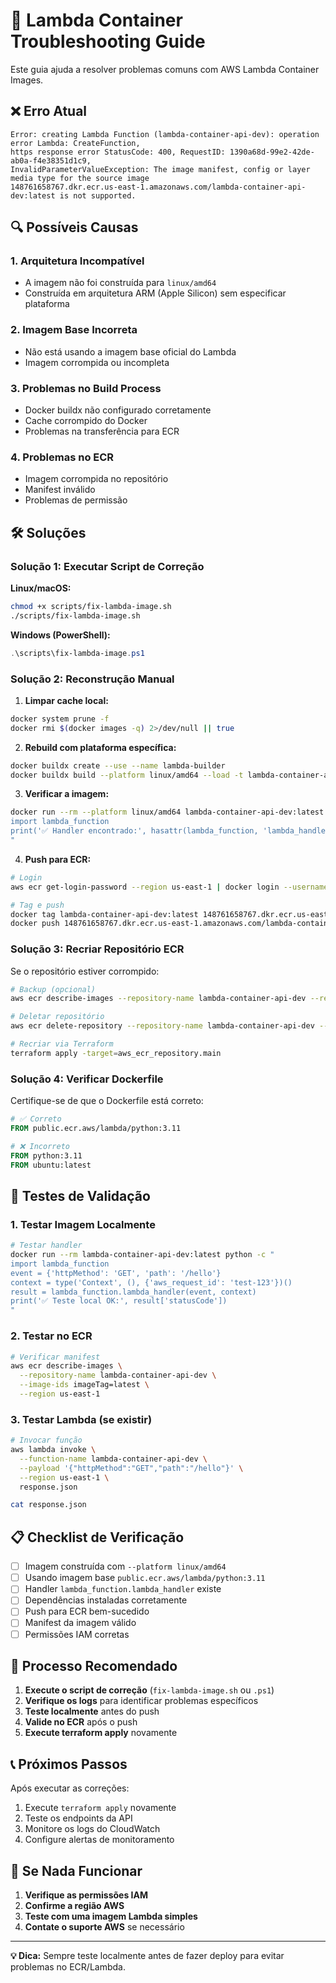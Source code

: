 # 🔧 Lambda Container Troubleshooting Guide

Este guia ajuda a resolver problemas comuns com AWS Lambda Container Images.

## ❌ Erro Atual

```
Error: creating Lambda Function (lambda-container-api-dev): operation error Lambda: CreateFunction, 
https response error StatusCode: 400, RequestID: 1390a68d-99e2-42de-ab0a-f4e38351d1c9, 
InvalidParameterValueException: The image manifest, config or layer media type for the source image 
148761658767.dkr.ecr.us-east-1.amazonaws.com/lambda-container-api-dev:latest is not supported.
```

## 🔍 Possíveis Causas

### 1. **Arquitetura Incompatível**
- A imagem não foi construída para `linux/amd64`
- Construída em arquitetura ARM (Apple Silicon) sem especificar plataforma

### 2. **Imagem Base Incorreta**
- Não está usando a imagem base oficial do Lambda
- Imagem corrompida ou incompleta

### 3. **Problemas no Build Process**
- Docker buildx não configurado corretamente
- Cache corrompido do Docker
- Problemas na transferência para ECR

### 4. **Problemas no ECR**
- Imagem corrompida no repositório
- Manifest inválido
- Problemas de permissão

## 🛠️ Soluções

### Solução 1: Executar Script de Correção

**Linux/macOS:**
```bash
chmod +x scripts/fix-lambda-image.sh
./scripts/fix-lambda-image.sh
```

**Windows (PowerShell):**
```powershell
.\scripts\fix-lambda-image.ps1
```

### Solução 2: Reconstrução Manual

1. **Limpar cache local:**
```bash
docker system prune -f
docker rmi $(docker images -q) 2>/dev/null || true
```

2. **Rebuild com plataforma específica:**
```bash
docker buildx create --use --name lambda-builder
docker buildx build --platform linux/amd64 --load -t lambda-container-api-dev:latest .
```

3. **Verificar a imagem:**
```bash
docker run --rm --platform linux/amd64 lambda-container-api-dev:latest python -c "
import lambda_function
print('✅ Handler encontrado:', hasattr(lambda_function, 'lambda_handler'))
"
```

4. **Push para ECR:**
```bash
# Login
aws ecr get-login-password --region us-east-1 | docker login --username AWS --password-stdin 148761658767.dkr.ecr.us-east-1.amazonaws.com

# Tag e push
docker tag lambda-container-api-dev:latest 148761658767.dkr.ecr.us-east-1.amazonaws.com/lambda-container-api-dev:latest
docker push 148761658767.dkr.ecr.us-east-1.amazonaws.com/lambda-container-api-dev:latest
```

### Solução 3: Recriar Repositório ECR

Se o repositório estiver corrompido:

```bash
# Backup (opcional)
aws ecr describe-images --repository-name lambda-container-api-dev --region us-east-1

# Deletar repositório
aws ecr delete-repository --repository-name lambda-container-api-dev --region us-east-1 --force

# Recriar via Terraform
terraform apply -target=aws_ecr_repository.main
```

### Solução 4: Verificar Dockerfile

Certifique-se de que o Dockerfile está correto:

```dockerfile
# ✅ Correto
FROM public.ecr.aws/lambda/python:3.11

# ❌ Incorreto
FROM python:3.11
FROM ubuntu:latest
```

## 🧪 Testes de Validação

### 1. Testar Imagem Localmente
```bash
# Testar handler
docker run --rm lambda-container-api-dev:latest python -c "
import lambda_function
event = {'httpMethod': 'GET', 'path': '/hello'}
context = type('Context', (), {'aws_request_id': 'test-123'})()
result = lambda_function.lambda_handler(event, context)
print('✅ Teste local OK:', result['statusCode'])
"
```

### 2. Testar no ECR
```bash
# Verificar manifest
aws ecr describe-images \
  --repository-name lambda-container-api-dev \
  --image-ids imageTag=latest \
  --region us-east-1
```

### 3. Testar Lambda (se existir)
```bash
# Invocar função
aws lambda invoke \
  --function-name lambda-container-api-dev \
  --payload '{"httpMethod":"GET","path":"/hello"}' \
  --region us-east-1 \
  response.json

cat response.json
```

## 📋 Checklist de Verificação

- [ ] Imagem construída com `--platform linux/amd64`
- [ ] Usando imagem base `public.ecr.aws/lambda/python:3.11`
- [ ] Handler `lambda_function.lambda_handler` existe
- [ ] Dependências instaladas corretamente
- [ ] Push para ECR bem-sucedido
- [ ] Manifest da imagem válido
- [ ] Permissões IAM corretas

## 🔄 Processo Recomendado

1. **Execute o script de correção** (`fix-lambda-image.sh` ou `.ps1`)
2. **Verifique os logs** para identificar problemas específicos
3. **Teste localmente** antes do push
4. **Valide no ECR** após o push
5. **Execute terraform apply** novamente

## 📞 Próximos Passos

Após executar as correções:

1. Execute `terraform apply` novamente
2. Teste os endpoints da API
3. Monitore os logs do CloudWatch
4. Configure alertas de monitoramento

## 🚨 Se Nada Funcionar

1. **Verifique as permissões IAM**
2. **Confirme a região AWS**
3. **Teste com uma imagem Lambda simples**
4. **Contate o suporte AWS** se necessário

---

**💡 Dica:** Sempre teste localmente antes de fazer deploy para evitar problemas no ECR/Lambda.